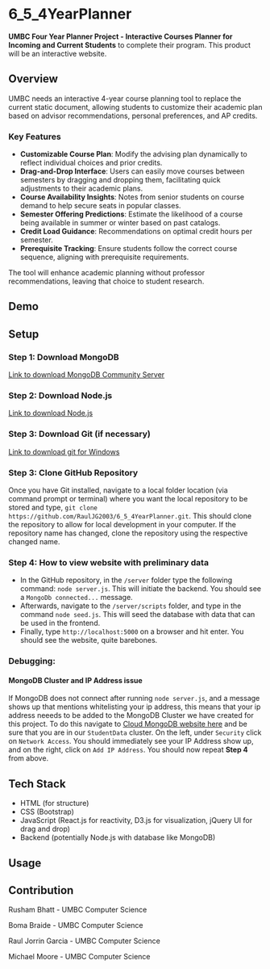 # 6_5_4YearPlanner
**UMBC Four Year Planner Project - Interactive Courses Planner for Incoming and Current Students** to complete their program. This product will be an interactive website.

## Overview
UMBC needs an interactive 4-year course planning tool to replace the current static document, allowing students to customize their academic plan based on advisor recommendations, personal preferences, and AP credits.

### Key Features
* **Customizable Course Plan**: Modify the advising plan dynamically to reflect individual choices and prior credits.
* **Drag-and-Drop Interface**: Users can easily move courses between semesters by dragging and dropping them, facilitating quick adjustments to their academic plans.
* **Course Availability Insights**: Notes from senior students on course demand to help secure seats in popular classes.
* **Semester Offering Predictions**: Estimate the likelihood of a course being available in summer or winter based on past catalogs.
* **Credit Load Guidance**: Recommendations on optimal credit hours per semester.
* **Prerequisite Tracking**: Ensure students follow the correct course sequence, aligning with prerequisite requirements.

The tool will enhance academic planning without professor recommendations, leaving that choice to student research.

## Demo
## Setup
### Step 1: Download MongoDB
[Link to download MongoDB Community Server](https://www.mongodb.com/try/download/community)
### Step 2: Download Node.js
[Link to download Node.js](https://nodejs.org/en)
### Step 3: Download Git (if necessary)
[Link to download git for Windows](https://git-scm.com/downloads/win)
### Step 3: Clone GitHub Repository
Once you have Git installed, navigate to a local folder location (via command prompt or terminal) where you want the local repository to be stored and type, ```git clone https://github.com/RaulJG2003/6_5_4YearPlanner.git```. This should clone the repository to allow for local development in your computer. If the repository name has changed, clone the repository using the respective changed name.
### Step 4: How to view website with preliminary data
* In the GitHub repository, in the ```/server``` folder type the following command: ```node server.js```. This will initiate the backend. You should see a ```MongoDb connected...``` message.
* Afterwards, navigate to the ```/server/scripts``` folder, and type in the command ```node seed.js```. This will seed the database with data that can be used in the frontend.
* Finally, type ```http://localhost:5000``` on a browser and hit enter. You should see the website, quite barebones.
### Debugging:
#### MongoDB Cluster and IP Address issue
If MongoDB does not connect after running ```node server.js```, and a message shows up that mentions whitelisting your ip address, this means that your ip address neeeds to be added to the MongoDB Cluster we have created for this project. To do this navigate to 
[Cloud MongoDB website here](https://account.mongodb.com/account/login) and be sure that you are in our ```StudentData``` cluster. On the left, under ```Security``` click on ```Network Access```. You should immediately see your IP Address show up, and on the right, click on ```Add IP Address```. You should now repeat **Step 4** from above.
## Tech Stack
* HTML (for structure)
* CSS (Bootstrap)
* JavaScript (React.js for reactivity, D3.js for visualization, jQuery UI for drag and drop)
* Backend (potentially Node.js with database like MongoDB)
## Usage
## Contribution
Rusham Bhatt - UMBC Computer Science

Boma Braide - UMBC Computer Science

Raul Jorrin Garcia - UMBC Computer Science

Michael Moore - UMBC Computer Science
